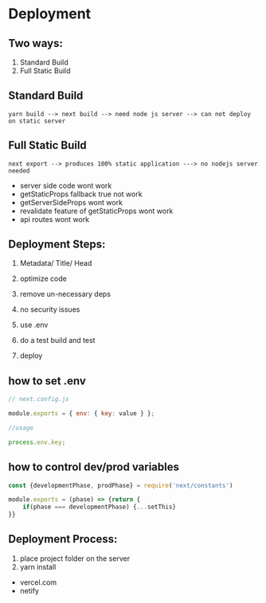 # Deployment

## Two ways:

1. Standard Build
2. Full Static Build

## Standard Build

```
yarn build --> next build --> need node js server --> can not deploy on static server
```

## Full Static Build

```
next export --> produces 100% static application ---> no nodejs server needed
```

- server side code wont work
- getStaticProps fallback true not work
- getServerSideProps wont work
- revalidate feature of getStaticProps wont work
- api routes wont work

## Deployment Steps:

1. Metadata/ Title/ Head
2. optimize code
3. remove un-necessary deps
4. no security issues

5. use .env
6. do a test build and test

7. deploy

## how to set .env

```js
// next.config.js

module.exports = { env: { key: value } };
```

```js
//usage

process.env.key;
```

## how to control dev/prod variables

```js
const {developmentPhase, prodPhase} = require('next/constants')

module.exports = (phase) => {return {
    if(phase === developmentPhase) {...setThis}
}}
```

## Deployment Process:

1. place project folder on the server
2. yarn install

- vercel.com
- netify
